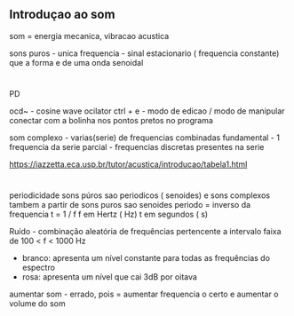 
Introduçao ao som
---

som = energia mecanica, vibracao acustica

sons puros - unica frequencia - sinal estacionario ( frequencia constante) que a forma e de uma onda senoidal
#
PD

ocd~ - cosine wave ocilator
ctrl + e - modo de edicao / modo de manipular
conectar com a bolinha nos pontos pretos no programa

som complexo - varias(serie) de frequencias combinadas 
fundamental - 1 frequencia da serie
parcial - frequencias discretas presentes na serie

https://iazzetta.eca.usp.br/tutor/acustica/introducao/tabela1.html
#

periodicidade
sons púros sao periodicos ( senoides) e sons complexos tambem a partir de sons puros sao senoides
periodo = inverso da frequencia
t = 1 / f
f em Hertz ( Hz)
t em segundos ( s)

Ruído - combinação aleatória de frequências pertencente a intervalo
faixa de 100 < f < 1000 Hz
- branco: apresenta um nível constante para todas as frequências do espectro
- rosa: apresenta um nível que cai 3dB por oitava

aumentar som - errado, pois = aumentar frequencia
o certo e aumentar o volume do som
 

